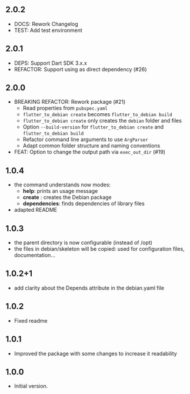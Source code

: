## 2.0.2

- DOCS: Rework Changelog
- TEST: Add test environment

## 2.0.1

- DEPS: Support Dart SDK 3.x.x
- REFACTOR: Support using as direct dependency (#26)

## 2.0.0

- BREAKING REFACTOR: Rework package (#21)
  - Read properties from `pubspec.yaml`
  - `flutter_to_debian create` becomes `flutter_to_debian build`
  - `flutter_to_debian create` only creates the `debian` folder and files
  - Option `--build-version` for `flutter_to_debian create` and `flutter_to_debian build`
  - Refactor command line arguments to use `ArgParser`
  - Adapt common folder structure and naming conventions
- FEAT: Option to change the output path via `exec_out_dir` (#19)

## 1.0.4

- the command understands now modes:
  - **help**: prints an usage message
  - **create** : creates the Debian package
  - **dependencies**: finds dependencies of library files
- adapted README

## 1.0.3

- the parent directory is now configurable (instead of /opt)
- the files in debian/skeleton will be copied: used for configuration files, documentation...

## 1.0.2+1

- add clarity about the Depends attribute in the debian.yaml file

## 1.0.2

- Fixed readme

## 1.0.1

- Improved the package with some changes to increase it readability

## 1.0.0

- Initial version.









